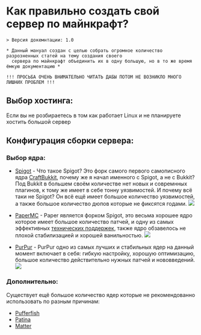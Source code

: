 # Как правильно создать свой сервер по майнкрафт?
```
> Версия докемнтации: 1.0

* Данный мануал создан с целью собрать огромное количество разрозненных статей на тему создания своего
  сервера по майнкрафт объединить их в одну большую, но в то же время ёмкую документацию *

!!! ПРОСЬБА ОЧЕНЬ ВНИМАТЕЛЬНО ЧИТАТЬ ДАБЫ ПОТОМ НЕ ВОЗНИКЛО МНОГО ЛИШНИХ ПРОБЛЕМ !!!
```
## Выбор хостинга:
Если вы не розбираетесь в том как работает Linux и не планируете хостить большой сервер

## Конфигурация сборки сервера:
### Выбор ядра:
+ [Spigot](https://getbukkit.org/get/b78b59a4de300d2eea0ca32566df3def) -
Что такое Spigot? Это форк самого первого самописного ядра [CraftBukkit](https://getbukkit.org/download/craftbukkit), почему же я начал именного с Spigot, а не с Bukkit? Под Bukkit в большем своём количестве нет новых и совремнных плагинов, к тому же имеет в себе тонну уязвимостей. И почему всё таки не Spigot? Он всё ещё имеет большое количество уязвимостей, а также большое количество дюпов которые не фиксятся годами.
![](https://i.imgur.com/vWeEr34.png)

+ [PaperMC](https://papermc.io/downloads#Paper-1.19) -
Paper является форком Spigot, это весьма хорошее ядро которое имеет большое количество патчей, и одну из самых эффективных [технических поддержек](https://discord.gg/papermc), также ядро обзавелось не плохой стабилизацией и хорошей ванильностью.
![](https://i.imgur.com/9bsQs2k.png)
  
+  [PurPur](https://purpurmc.org/) -
PurPur одно из самых лучших и стабильных ядер на данный момент включает в себя: гибкую настройку, хорошую оптимизацию, большое количество действительно нужных патчей и нововведений.
![](https://i.imgur.com/z083rui.png)

  ### Дополнительно:
  Существует ещё большое количество ядер которые не рекомендованно использовать по разным причинам:
  + [Pufferfish](https://ci.pufferfish.host/job/Pufferfish-1.19/)
  + [Patina](https://github.com/PatinaMC/Patina)
  + [Matter](https://matter.plo.su/job/Matter-1.19/)
